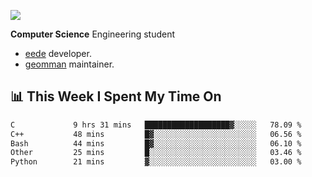 ![](https://komarev.com/ghpvc/?username=brauliorivas&color=green)

**Computer Science** Engineering student

- [eede](https://github.com/key4hep/eede) developer.
- [geomman](https://www.freshports.org/sysutils/geomman) maintainer.

## 📊 This Week I Spent My Time On

<!--START_SECTION:waka-->

```txt
C             9 hrs 31 mins   ███████████████████▓░░░░░   78.09 %
C++           48 mins         █▓░░░░░░░░░░░░░░░░░░░░░░░   06.56 %
Bash          44 mins         █▓░░░░░░░░░░░░░░░░░░░░░░░   06.10 %
Other         25 mins         █░░░░░░░░░░░░░░░░░░░░░░░░   03.46 %
Python        21 mins         ▓░░░░░░░░░░░░░░░░░░░░░░░░   03.00 %
```

<!--END_SECTION:waka-->
